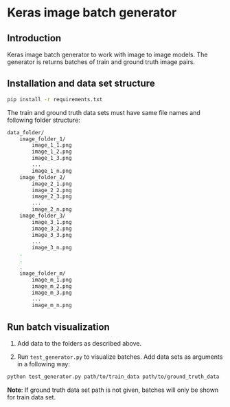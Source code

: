 # Keras image batch generator

## Introduction

Keras image batch generator to work with image to image models. The generator is returns batches of train and ground truth image pairs.

## Installation and data set structure

```bash
pip install -r requirements.txt
```

The train and ground truth data sets must have same file names and following folder structure:

```bash
data_folder/
    image_folder_1/
        image_1_1.png
        image_1_2.png
        image_1_3.png
        ...
        image_1_n.png
    image_folder_2/
        image_2_1.png
        image_2_2.png
        image_2_3.png
        ...
        image_2_n.png
    image_folder_3/
        image_3_1.png
        image_3_2.png
        image_3_3.png
        ...
        image_3_n.png
    .
    .
    .
    image_folder_m/
        image_m_1.png
        image_m_2.png
        image_m_3.png
        ...
        image_m_n.png
```

## Run batch visualization

1. Add data to the folders as described above.

1. Run `test_generator.py` to visualize batches. Add data sets as arguments in a following way:

```bash
python test_generator.py path/to/train_data path/to/ground_truth_data
```

**Note**: If ground truth data set path is not given, batches will only be shown for train data set.
